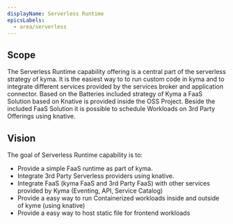```yaml
---
displayName: Serverless Runtime
epicsLabels:
  - area/serverless
---
```

<!-- above metadata will be used on kyma.project.io page to display nice name of capability and have a reference to label that should be used while fetching from ZenHub/GitHub the information about related Epics and their delivery plan   -->

## Scope

The Serverless Runtime capability offering is a central part of the serverless strategy of kyma. It is the easiest way to to run custom code in kyma and to integrate different services provided by the services broker and application connector. Based on the Batteries included strategy of Kyma a FaaS Solution based on Knative is provided inside the OSS Project. Beside the included FaaS Solution it is possible to schedule Workloads on 3rd Party Offerings using knative.

## Vision

The goal of Serverless Runtime capability is to:

- Provide a simple FaaS runtime as part of kyma.
- Integrate 3rd Party Serverless providers using knative.
- Integrate FaaS (kyma FaaS and 3rd Party FaaS) with other services provided by Kyma (Eventing, API, Service Catalog)
- Provide a easy way to run Containerized workloads inside and outside of kyme (using knative)
- Provide a easy way to host static file for frontend workloads
